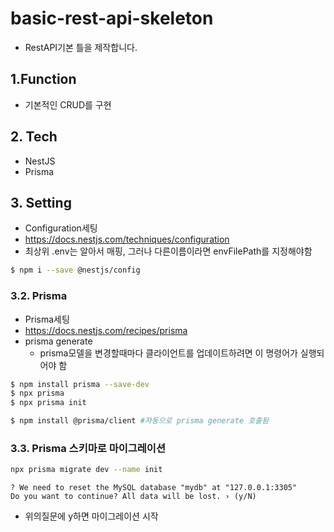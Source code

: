 # basic-rest-api-skeleton

- RestAPI기본 틀을 제작합니다.

## 1.Function

- 기본적인 CRUD를 구현

## 2. Tech

- NestJS
- Prisma

## 3. Setting

- Configuration세팅
- https://docs.nestjs.com/techniques/configuration
- 최상위 .env는 알아서 매핑, 그러나 다른이름이라면 envFilePath를 지정해야함

```bash
$ npm i --save @nestjs/config

```

### 3.2. Prisma

- Prisma세팅
- https://docs.nestjs.com/recipes/prisma
- prisma generate
  - prisma모델을 변경할때마다 클라이언트를 업데이트하려면 이 명령어가 실행되어야 함

```bash
$ npm install prisma --save-dev
$ npx prisma
$ npx prisma init

$ npm install @prisma/client #자동으로 prisma generate 호출됨
```

### 3.3. Prisma 스키마로 마이그레이션

```bash
npx prisma migrate dev --name init
```

```text
? We need to reset the MySQL database "mydb" at "127.0.0.1:3305"
Do you want to continue? All data will be lost. › (y/N)
```

- 위의질문에 y하면 마이그레이션 시작

